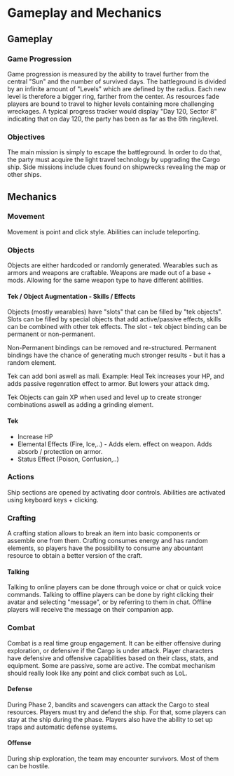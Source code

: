 # Gameplay and Mechanics

## Gameplay

### Game Progression

Game progression is measured by the ability to travel further from the central "Sun" and the number of survived days. The battleground is divided by an infinite amount of "Levels" which are defined by the radius. Each new level is therefore a bigger ring, farther from the center.
As resources fade players are bound to travel to higher levels containing more challenging wreckages.
A typical progress tracker would display "Day 120, Sector 8" indicating that on day 120, the party has been as far as the 8th ring/level.

### Objectives

The main mission is simply to escape the battleground. In order to do that, the party must acquire the light travel technology by upgrading the Cargo ship.
Side missions include clues found on shipwrecks revealing the map or other ships.

## Mechanics

### Movement

Movement is point and click style.
Abilities can include teleporting.

### Objects

Objects are either hardcoded or randomly generated.
Wearables such as armors and weapons are craftable. 
Weapons are made out of a base + mods. Allowing for the same weapon type to have different abilities.

#### Tek / Object Augmentation - Skills / Effects

Objects (mostly wearables) have "slots" that can be filled by "tek objects".
Slots can be filled by special objects that add active/passive effects, skills can be combined with other tek effects.
The slot - tek object binding can be permanent or non-permanent.

Non-Permanent bindings can be removed and re-structured.
Permanent bindings have the chance of generating much stronger results - but it has a random element.

Tek can add boni aswell as mali.
Example: Heal Tek increases your HP, and adds passive regenration effect to armor. But lowers your attack dmg.

Tek Objects can gain XP when used and level up to create stronger combinations aswell as adding a grinding element.

#### Tek

- Increase HP 
- Elemental Effects (Fire, Ice,..) - Adds elem. effect on weapon. Adds absorb / protection on armor.
- Status Effect (Poison, Confusion,..)

### Actions

Ship sections are opened by activating door controls.
Abilities are activated using keyboard keys + clicking.

### Crafting

A crafting station allows to break an item into basic components or assemble one from them.
Crafting consumes energy and has random elements, so players have the possibility to consume any abountant resource to obtain a better version of the craft.

#### Talking

Talking to online players can be done through voice or chat or quick voice commands.
Talking to offline players can be done by right clicking their avatar and selecting "message", or by referring to them in chat.
Offline players will receive the message on their companion app.

### Combat

Combat is a real time group engagement.
It can be either offensive during exploration, or defensive if the Cargo is under attack.
Player characters have defensive and offensive capabilities based on their class, stats, and equipment. Some are passive, some are active. The combat mechanism should really look like any point and click combat such as LoL.

#### Defense

During Phase 2, bandits and scavengers can attack the Cargo to steal resources. Players must try and defend the ship.
For that, some players can stay at the ship during the phase. Players also have the ability to set up traps and automatic defense systems.

#### Offense

During ship exploration, the team may encounter survivors. Most of them can be hostile.
